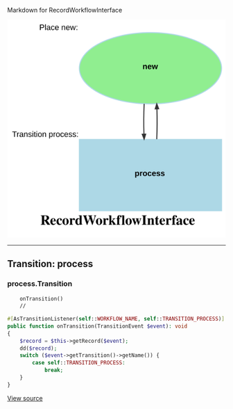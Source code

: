 
Markdown for RecordWorkflowInterface

![RecordWorkflowInterface](assets/RecordWorkflowInterface.svg)



---
## Transition: process

### process.Transition

        onTransition()
        // 
```php
#[AsTransitionListener(self::WORKFLOW_NAME, self::TRANSITION_PROCESS)]
public function onTransition(TransitionEvent $event): void
{
    $record = $this->getRecord($event);
    dd($record);
    switch ($event->getTransition()->getName()) {
        case self::TRANSITION_PROCESS:
            break;
    }
}
```
[View source](mds/blob/main/src/Workflow/RecordWorkflow.php#L39-L47)


